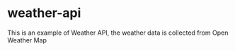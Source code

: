 # weather-api
This is an example of Weather API, the weather data is collected from Open Weather Map
